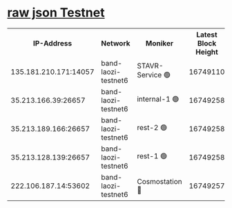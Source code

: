 
[raw json Testnet](https://rpc-check.bandt.stavr.tech/bandt/rpcbandt_result.json)
=

<table><tr><th>IP-Address</th><th>Network</th><th>Moniker</th><th>Latest Block Height</th><th>Earliest Block Height</th><th>Catching Up</th><th>Tx Index</th><th>Voting Power</th><th>Scan Time</th></tr><tr><td>135.181.210.171:14057</td><td>band-laozi-testnet6</td><td>STAVR-Service 🟢</td><td>16749110</td><td>15322501</td><td>False</td><td>on</td><td>0</td><td>2024-03-13T14:04:02.697439316UTC</td></tr><tr><td>35.213.166.39:26657</td><td>band-laozi-testnet6</td><td>internal-1 🟢</td><td>16749258</td><td>16649258</td><td>False</td><td>on</td><td>0</td><td>2024-03-13T14:04:04.968302932UTC</td></tr><tr><td>35.213.189.166:26657</td><td>band-laozi-testnet6</td><td>rest-2 🟢</td><td>16749258</td><td>16649258</td><td>False</td><td>on</td><td>0</td><td>2024-03-13T14:04:05.845558352UTC</td></tr><tr><td>35.213.128.139:26657</td><td>band-laozi-testnet6</td><td>rest-1 🟢</td><td>16749258</td><td>16649258</td><td>False</td><td>on</td><td>0</td><td>2024-03-13T14:04:06.793388973UTC</td></tr><tr><td>222.106.187.14:53602</td><td>band-laozi-testnet6</td><td>Cosmostation 🔴</td><td>16749257</td><td>16668001</td><td>False</td><td>on</td><td>2203686</td><td>2024-03-13T14:04:04.062570000UTC</td></tr></table>
